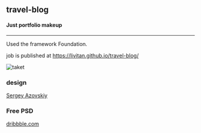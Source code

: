 ## travel-blog
#### Just portfolio makeup
------------------
Used the framework Foundation.

job is published at https://livitan.github.io/travel-blog/

![taket](https://d13yacurqjgara.cloudfront.net/users/21232/screenshots/3008897/magic_stone_sample__4_1x.jpg)


### design 
[Sergey Azovskiy](https://dribbble.com/flexrs)

### Free PSD
[dribbble.com](https://dribbble.com/shots/3008897-Magic-Stone-Sample-4)

